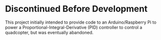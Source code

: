 # Discontinued Before Development
This project initially intended to provide code to an Arduino/Raspberry Pi to power a Proportional-Integral-Derivative (PID) controller to control a quadcopter, but was eventually abandoned.
